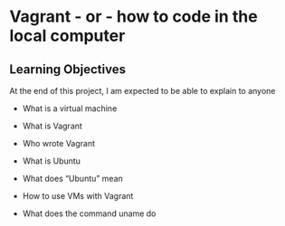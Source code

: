 
# Vagrant - or - how to code in the local computer

## Learning Objectives

At the end of this project, I am expected to be able to explain to anyone

* What is a virtual machine

* What is Vagrant

* Who wrote Vagrant

* What is Ubuntu

* What does “Ubuntu” mean

* How to use VMs with Vagrant

* What does the command uname do
